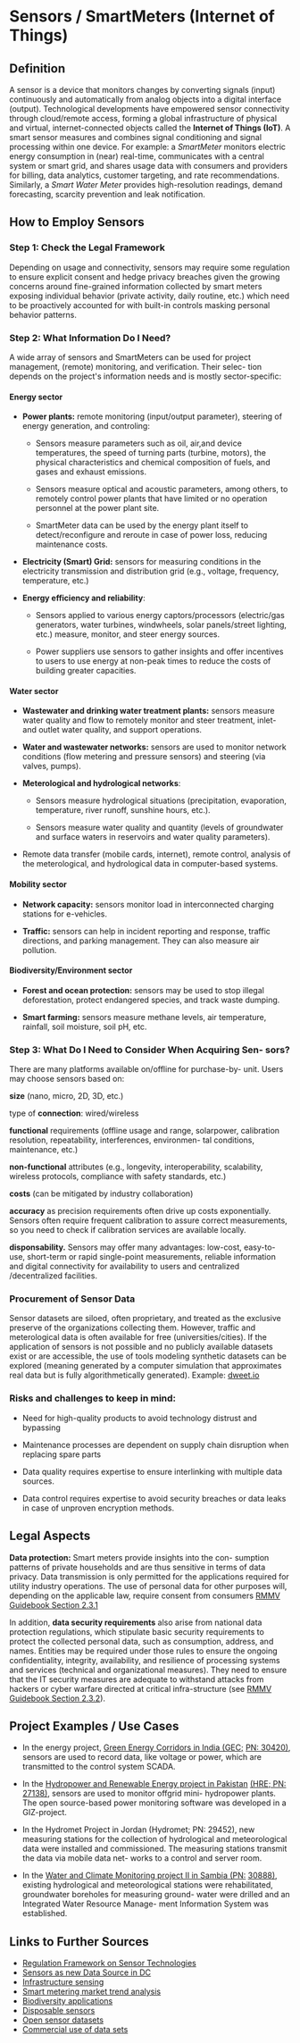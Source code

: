 # Sensors / SmartMeters (Internet of Things)

## Definition
 
  A sensor is a device that monitors changes by converting signals
  (input) continuously and automatically from analog objects into a
  digital interface (output). Technological developments have empowered
  sensor connectivity through cloud/remote access, forming a global
  infrastructure of physical and virtual, internet-connected objects called the **Internet of Things (IoT)**. A smart sensor measures and combines signal conditioning and signal
  processing within one device. For example: a *SmartMeter*
  monitors electric energy consumption in (near) real-time, communicates with a central system or smart grid, and shares usage data
  with consumers and providers for billing, data analytics, customer
  targeting, and rate recommendations. Similarly, a *Smart Water Meter*
  provides high-resolution readings, demand forecasting, scarcity
  prevention and leak notification.

## How to Employ Sensors
### Step 1: Check the Legal Framework

  Depending on usage and connectivity, sensors may require some
  regulation to ensure explicit consent and hedge privacy breaches given
  the growing concerns around fine-grained information collected by
  smart meters exposing individual behavior (private activity, daily
  routine, etc.) which need to be proactively accounted for with
  built-in controls masking personal behavior patterns.

###  Step 2: What Information Do I Need?

  A wide array of sensors and SmartMeters can be used for project
  management, (remote) monitoring, and verification. Their selec- tion
  depends on the project's information needs and is mostly
  sector-specific:

#### Energy sector

-   **Power plants:** remote monitoring (input/output parameter),
    steering of energy generation, and controling:

    -   Sensors measure parameters such as oil, air,and device temperatures, the speed of turning parts (turbine, motors), the
  physical characteristics and chemical composition of fuels, and gases
  and exhaust emissions.
    -   Sensors measure optical and acoustic parameters, among others, to remotely control power plants that have limited or no
  operation personnel at the power plant site.

    -   SmartMeter data can be used by the energy plant itself to detect/reconfigure and reroute in case of power loss, reducing
  maintenance costs.

-   **Electricity (Smart) Grid:** sensors for measuring conditions in the electricity transmission and distribution grid (e.g., voltage,
  frequency, temperature, etc.)

-  **Energy efficiency and reliability**:

    -   Sensors applied to various energy captors/processors
          (electric/gas generators, water turbines, windwheels, solar
          panels/street lighting, etc.) measure, monitor, and steer
          energy sources.

    -   Power suppliers use sensors to gather insights and offer incentives to users to use energy at non-peak times to reduce the costs of building greater capacities.

#### Water sector

-   **Wastewater and drinking water treatment plants:** sensors measure
    water quality and flow to remotely monitor and steer treatment,
    inlet- and outlet water quality, and support operations.

-   **Water and wastewater networks:** sensors are used to monitor network conditions (flow metering and pressure sensors) and
  steering (via valves, pumps).

- **Meterological and hydrological networks**:

    -   Sensors measure hydrological situations (precipitation, evaporation, temperature, river runoff, sunshine hours, etc.).

    -   Sensors measure water quality and quantity (levels of groundwater and surface waters in reservoirs and water quality
  parameters).

-   Remote data transfer (mobile cards, internet), remote control, analysis of the meterological, and hydrological data in
  computer-based systems.

#### Mobility sector

-   **Network capacity:** sensors monitor load in interconnected
    charging stations for e-vehicles.

-   **Traffic:** sensors can help in incident reporting and response, traffic directions, and parking management. They can also measure air pollution.

#### Biodiversity/Environment sector

-   **Forest and ocean protection:** sensors may be used to stop illegal
    deforestation, protect endangered species, and track waste dumping.

-   **Smart farming:** sensors measure methane levels, air temperature, rainfall, soil moisture, soil pH, etc.

### Step 3: What Do I Need to Consider When Acquiring Sen- sors?

  There are many platforms available on/offline for purchase-by- unit.
  Users may choose sensors based on:
 
  **size** (nano, micro, 2D, 3D, etc.)
 
 type of **connection**: wired/wireless
 
  **functional** requirements (offline usage and range, solarpower,
  calibration resolution, repeatability, interferences, environmen- tal
  conditions, maintenance, etc.)
 
  **non-functional** attributes (e.g., longevity, interoperability, scalability, wireless protocols, compliance with safety standards,
  etc.)
 
  **costs** (can be mitigated by industry collaboration)
 
  **accuracy** as precision requirements often drive up costs
  exponentially. Sensors often require frequent calibration to assure
  correct measurements, so you need to check if calibration services are
  available locally.
 
  **disponsability.** Sensors may offer many advantages: low-cost, easy-to-use, short-term or rapid single-point measurements, reliable
  information and digital connectivity for availability to users and
  centralized /decentralized facilities.

### Procurement of Sensor Data
Sensor datasets are siloed, often proprietary, and treated as
the exclusive preserve of the organizations collecting them.
However, traffic and meterological data is often available
for free (universities/cities).
If the application of sensors is not possible and no publicly
available datasets exist or are accessible, the use of tools
modeling synthetic datasets can be explored (meaning generated by a computer simulation that approximates real
data but is fully algorithmetically generated). Example: [dweet.io](https://dweet.io/)


### Risks and challenges to keep in mind:

-   Need for high-quality products to avoid technology distrust and
    bypassing

-   Maintenance processes are dependent on supply chain disruption when
    replacing spare parts

-   Data quality requires expertise to ensure interlinking with multiple
    data sources.

-   Data control requires expertise to avoid security breaches or data
    leaks in case of unproven encryption methods.

## Legal Aspects

  **Data protection:** Smart meters provide insights into the con-
  sumption patterns of private households and are thus sensitive in
  terms of data privacy. Data transmission is only permitted for the
  applications required for utility industry operations. The use of
  personal data for other purposes will, depending on the applicable
  law, require consent from consumers [RMMV Guidebook Section 2.3.1](https://www.kfw-entwicklungsbank.de/Service/Publications-Videos/Publications-by-topic/Digitalisation/RMMV-Guidebook/)

 
  In addition, **data security requirements** also arise from national
  data protection regulations, which stipulate basic security
  requirements to protect the collected personal data, such as
  consumption, address, and names. Entities may be required under those
  rules to ensure the ongoing confidentiality, integrity, availability,
  and resilience of processing systems and services (technical and
  organizational measures). They need to ensure that the IT security
  measures are adequate to withstand attacks from hackers or cyber
  warfare directed at critical infra-structure (see [RMMV Guidebook Section 2.3.2](https://www.kfw-entwicklungsbank.de/Service/Publications-Videos/Publications-by-topic/Digitalisation/RMMV-Guidebook/)).

## Project Examples / Use Cases

-   In the energy project, [Green Energy Corridors in India
    (GEC;](https://www.kfw-entwicklungsbank.de/ipfz/Projektdatenbank/Green-Energy-Corridors-30420.htm)
    [PN:
    30420)](https://www.kfw-entwicklungsbank.de/ipfz/Projektdatenbank/Green-Energy-Corridors-30420.htm),
    sensors are used to record data, like voltage or power, which are
    transmitted to the control system SCADA.

-   In the [Hydropower and Renewable Energy project in
    Pakistan](https://www.kfw-entwicklungsbank.de/ipfz/Projektdatenbank/Entwicklung-von-Wasserkraft-und-erneuerbaren-Energien-in-der-North-Western-Frontier-Province-27138.htm)
    [(HRE; PN:
    27138)](https://www.kfw-entwicklungsbank.de/ipfz/Projektdatenbank/Entwicklung-von-Wasserkraft-und-erneuerbaren-Energien-in-der-North-Western-Frontier-Province-27138.htm),
    sensors are used to monitor offgrid mini- hydropower plants. The
    open source-based power monitoring software was developed in a
    GIZ-project.

-   In the Hydromet Project in Jordan (Hydromet; PN: 29452), new
    measuring stations for the collection of hydrological and
    meteorological data were installed and commissioned. The measuring
    stations transmit the data via mobile data net- works to a control
    and server room.

-   In the [Water and Climate Monitoring project II in Sambia
    (PN:](https://www.kfw-entwicklungsbank.de/ipfz/Projektdatenbank/Wasser--und-Klimamonitoring-II-30888.htm)
    [30888)](https://www.kfw-entwicklungsbank.de/ipfz/Projektdatenbank/Wasser--und-Klimamonitoring-II-30888.htm),
    existing hydrological and meteorological stations were
    rehabilitated, groundwater boreholes for measuring ground- water
    were drilled and an Integrated Water Resource Manage- ment
    Information System was established.

## Links to Further Sources

-   [Regulation Framework on Sensor Technologies](https://link.springer.com/chapter/10.1007/978-1-4302-6014-1_6 )
-   [Sensors as new Data Source in DC](https://merltech.org/)
-   [Infrastructure sensing](https://www.researchgate.net/publication/304065637_Infrastructure_sensing)
-   [Smart metering market trend analysis](https://www.comserveonline.com/news-releases/middle-east-Â­africa-smart-meters-market-growth-analysis-outlook-by-trends-opportunities-and-forecast/10028252)
-   [Biodiversity applications](https://www.techrepublic.com/resource-library/downloads/the-internet-of-wild-things-technology-and-the-battle-against-biodiversity-loss-and-climate-change-cover-story-pdf/)
-   [Disposable sensors](https://onlinelibrary.wiley.com/doi/full/10.1002/adma.201806739 )
-   [Open sensor datasets](https://data.world/datasets/sensors )
-   [Commercial use of data sets](https://datarade.ai/data-categories/iot-data)
